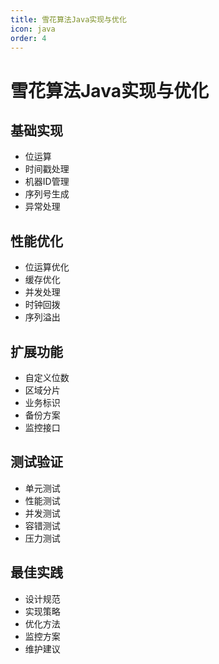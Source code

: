 ```yaml
---
title: 雪花算法Java实现与优化
icon: java
order: 4
---
```


# 雪花算法Java实现与优化

## 基础实现
- 位运算
- 时间戳处理
- 机器ID管理
- 序列号生成
- 异常处理

## 性能优化
- 位运算优化
- 缓存优化
- 并发处理
- 时钟回拨
- 序列溢出

## 扩展功能
- 自定义位数
- 区域分片
- 业务标识
- 备份方案
- 监控接口

## 测试验证
- 单元测试
- 性能测试
- 并发测试
- 容错测试
- 压力测试

## 最佳实践
- 设计规范
- 实现策略
- 优化方法
- 监控方案
- 维护建议
